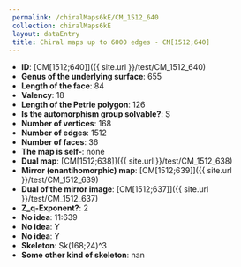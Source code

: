 ```yaml
--- 
 permalink: /chiralMaps6kE/CM_1512_640 
 collection: chiralMaps6kE
 layout: dataEntry
 title: Chiral maps up to 6000 edges - CM[1512;640]
---
```


- **ID**: [CM[1512;640]]({{ site.url }}/test/CM_1512_640)
- **Genus of the underlying surface**: 655
- **Length of the face**: 84
- **Valency**: 18
- **Length of the Petrie polygon**: 126
- **Is the automorphism group solvable?**: S
- **Number of vertices**: 168
- **Number of edges**: 1512
- **Number of faces**: 36
- **The map is self-**: none
- **Dual map**: [CM[1512;638]]({{ site.url }}/test/CM_1512_638)
- **Mirror (enantihomorphic) map**: [CM[1512;639]]({{ site.url }}/test/CM_1512_639)
- **Dual of the mirror image**: [CM[1512;637]]({{ site.url }}/test/CM_1512_637)
- **Z_q-Exponent?**: 2
- **No idea**:  11:639
- **No idea**: Y
- **No idea**: Y
- **Skeleton**: Sk(168;24)^3
- **Some other kind of skeleton**: nan
